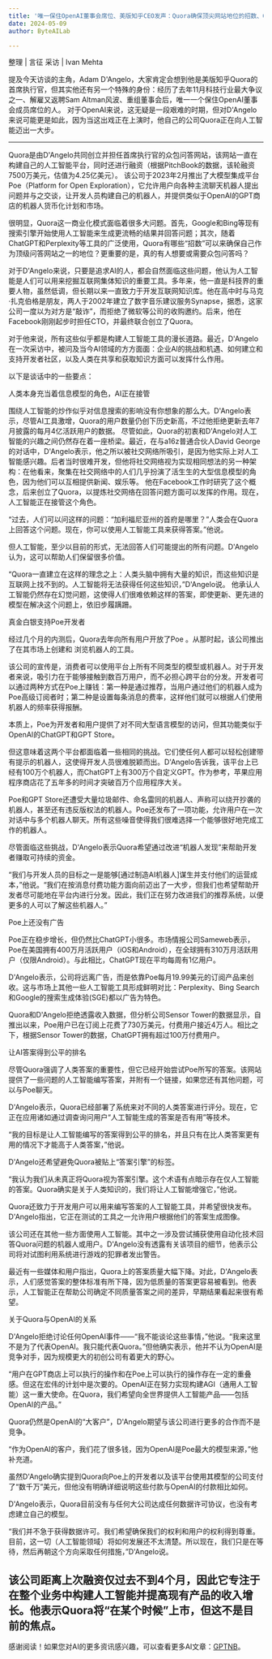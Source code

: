 ```yaml
---
title: '唯一保住OpenAI董事会席位、美版知乎CEO发声：Quora确保顶尖网站地位的招数、OpenAI不是竞争对手，众包问答的未来'
date: 2024-05-09
author: ByteAILab

---
```


整理 | 言征
采访 | Ivan Mehta

提及今天访谈的主角，Adam D'Angelo，大家肯定会想到他是美版知乎Quora的首席执行官，但其实他还有另一个特殊的身份：经历了去年11月科技行业最大争议之一、解雇又返聘Sam Altman风波、重组董事会后，唯一一个保住OpenAI董事会成员席位的人。 对于OpenAI来说，这无疑是一段艰难的时期，但对D'Angelo来说可能更是如此，因为当这出戏正在上演时，他自己的公司Quora正在向人工智能迈出一大步。

---
 

Quora是由D'Angelo共同创立并担任首席执行官的众包问答网站，该网站一直在构建自己的人工智能平台，同时还进行融资（根据PitchBook的数据，该轮融资7500万美元，估值为4.25亿美元）。 该公司于2023年2月推出了大模型集成平台Poe（Platform for Open Exploration），它允许用户向各种主流聊天机器人提出问题并与之交谈，让开发人员构建自己的机器人，并提供类似于OpenAI的GPT商店的机器人货币化计划和市场。 

很明显，Quora这一商业化模式面临着很多大问题。首先，Google和Bing等现有搜索引擎开始使用人工智能来生成更流畅的结果并回答问题；其次，随着ChatGPT和Perplexity等工具的广泛使用，Quora有哪些“招数”可以来确保自己作为顶级问答网站之一的地位？更重要的是，真的有人想要或需要众包问答吗？

对于D'Angelo来说，只要是追求AI的人，都会自然面临这些问题，他认为人工智能是人们可以用来挖掘互联网集体知识的重要工具。多年来，他一直是科技界的重要人物，虽然低调，但长期以来一直致力于开发互联网知识库。他在高中时与马克·扎克伯格是朋友，两人于2002年建立了数字音乐建议服务Synapse，据悉，这家公司一度以为对方是“敲诈”，而拒绝了微软等公司的收购邀约。后来，他在Facebook刚刚起步时担任CTO，并最终联合创立了Quora。 

对于他来说，所有这些似乎都是构建人工智能工具的漫长道路。最近，D'Angelo在一次采访中，被问及当今AI领域的方方面面：企业AI的挑战和机遇、如何建立和支持开发者社区，以及人类在共享和获取知识方面可以发挥什么作用。

以下是谈话中的一些要点：

人类本身充当着信息模型的角色，AI正在接管

围绕人工智能的炒作似乎对信息搜索的影响没有你想象的那么大。D'Angelo表示，尽管AI工具激增，Quora的用户数量仍创下历史新高，不过他拒绝更新去年7月披露的每月4亿活跃用户的数据。 尽管如此，Quora的初衷和D'Angelo对人工智能的兴趣之间仍然存在着一座桥梁。最近，在与a16z普通合伙人David George的对话中，D'Angelo表示，他之所以被社交网络所吸引，是因为他实际上对人工智能感兴趣。后者当时很难开发，但他将社交网络视为实现相同想法的另一种架构：在他看来，聚集在社交网络中的人们几乎扮演了活生生的大型信息模型的角色，因为他们可以互相提供新闻、娱乐等。 他在Facebook工作时研究了这个概念，后来创立了Quora，以提炼社交网络在回答问题方面可以发挥的作用。现在，人工智能正在接管这个角色。 

“过去，人们可以问这样的问题：“加利福尼亚州的首府是哪里？”人类会在Quora上回答这个问题。现在，你可以使用人工智能工具来获得答案。”他说。 

但人工智能，至少以目前的形式，无法回答人们可能提出的所有问题。D'Angelo认为，这可以帮助人们保留很多价值。

“Quora一直建立在这样的理念之上：人类头脑中拥有大量的知识，而这些知识是互联网上找不到的。人工智能将无法获得任何这些知识，”D'Angelo说。 他承认人工智能仍然存在幻觉问题，这使得人们很难依赖这样的答案，即使更新、更先进的模型在解决这个问题上，依旧步履蹒跚。

真金白银支持Poe开发者

经过几个月的内测后，Quora去年向所有用户开放了Poe 。从那时起，该公司推出了在其市场上创建和 浏览机器人的工具。 

该公司的宣传是，消费者可以使用平台上所有不同类型的模型或机器人。对于开发者来说，吸引力在于能够接触到数百万用户，而不必担心跨平台的分发。开发者可以通过两种方式在Poe上赚钱：第一种是通过推荐，当用户通过他们的机器人成为Poe高级订阅者时；第二种是设置每条消息的费率，这样他们就可以根据人们使用机器人的频率获得报酬。

本质上，Poe为开发者和用户提供了对不同大型语言模型的访问，但其功能类似于OpenAI的ChatGPT和GPT Store。 

但这意味着这两个平台都面临着一些相同的挑战。它们使任何人都可以轻松创建带有提示的机器人，这使得开发人员很难脱颖而出。D'Angelo告诉我，该平台上已经有100万个机器人，而ChatGPT上有300万个自定义GPT。作为参考，苹果应用程序商店花了五年多的时间才突破百万个应用程序大关。 

Poe和GPT Store还遭受大量垃圾邮件、命名雷同的机器人、声称可以绕开抄袭的机器人，甚至还有违反版权法的机器人。Poe还发布了一项功能，允许用户在一次对话中与多个机器人聊天。所有这些噪音使得我们很难选择一个能够很好地完成工作的机器人。 

尽管面临这些挑战，D'Angelo表示Quora希望通过改进“机器人发现”来帮助开发者赚取可持续的资金。

“我们与开发人员的目标之一是能够[通过制造AI机器人]谋生并支付他们的运营成本，”他说。“我们在按消息付费功能方面向前迈出了一大步，但我们也希望帮助开发者尽可能地在平台内进行分发。因此，我们正在努力改进我们的推荐系统，以便更多的人可以了解这些机器人。”

Poe上还没有广告

Poe正在稳步增长，但仍然比ChatGPT小很多。市场情报公司Sameweb表示，Poe在美国拥有400万月活跃用户（iOS和Android），在全球拥有310万月活跃用户（仅限Android）。与此相比，ChatGPT现在平均每周有1亿用户。 

D'Angelo表示，公司将远离广告，而是依靠Poe每月19.99美元的订阅产品来创收。这与市场上其他一些人工智能工具形成鲜明对比：Perplexity、Bing Search和Google的搜索生成体验(SGE)都以广告为特色。 

Quora和D'Angelo拒绝透露收入数据，但分析公司Sensor Tower的数据显示，自推出以来，Poe用户已在订阅上花费了730万美元，付费用户接近4万人。相比之下，根据Sensor Tower的数据，ChatGPT拥有超过100万付费用户。

让AI答案得到公平的排名

尽管Quora强调了人类答案的重要性，但它已经开始尝试Poe所写的答案。该网站提供了一些问题的人工智能编写答案，并附有一个链接，如果您还有其他问题，可以与Poe聊天。 

D'Angelo表示，Quora已经部署了系统来对不同的人类答案进行评分。现在，它正在应用诸如通过调查询问用户“人工智能生成的答案是否有用”等技术。 

“我的目标是让人工智能编写的答案得到公平的排名，并且只有在比人类答案更有用的情况下才能高于人类答案，”他说。 

D'Angelo还希望避免Quora被贴上“答案引擎”的标签。 

“我认为我们从未真正将Quora视为答案引擎。这个术语有点暗示存在仅人工智能的答案。Quora确实是关于人类知识的，我们将让人工智能增强它，”他说。 

Quora还致力于开发用户可以用来编写答案的人工智能工具，并希望很快发布。D'Angelo指出，它正在测试的工具之一允许用户根据他们的答案生成图像。 

该公司还在其他一些方面使用人工智能。其中之一涉及尝试捕获使用自动化技术回答Quora问题的机器人或用户。D'Angelo没有透露有关该项目的细节，他表示公司将对试图利用系统进行游戏的犯罪者发出警告。 

最近有一些媒体和用户指出，Quora上的答案质量大幅下降。对此，D'Angelo表示，人们感觉答案的整体标准有所下降，因为低质量的答案更容易被看到。他表示，人工智能正在帮助公司确定不同质量答案之间的差异，早期结果看起来很有希望。 

关于Quora与OpenAI的关系

D'Angelo拒绝讨论任何OpenAI事件——“我不能谈论这些事情，”他说。“我来这里不是为了代表OpenAI。我只能代表Quora。”但他确实表示，他并不认为OpenAI是竞争对手，因为规模更大的初创公司有着更大的野心。 

“用户在GPT商店上可以执行的操作和在Poe上可以执行的操作存在一定的重叠感。但这在宏伟的计划中是次要的。OpenAI正在努力实现构建AGI（通用人工智能）这一重大使命。在Quora，我们希望向全世界提供人工智能产品——包括OpenAI的产品。” 

Quora仍然是OpenAI的“大客户”，D'Angelo期望与该公司进行更多的合作而不是竞争。 

“作为OpenAI的客户，我们花了很多钱，因为OpenAI是Poe最大的模型来源，”他补充道。 

虽然D'Angelo确实提到Quora向Poe上的开发者以及该平台使用其模型的公司支付了“数千万”美元，但他没有明确详细说明这些付款与OpenAI的付款相比如何。 

D'Angelo表示，Quora目前没有与任何大公司达成任何数据许可协议，也没有考虑建立自己的模型。 

“我们并不急于获得数据许可。我们希望确保我们的权利和用户的权利得到尊重。目前，这一切（人工智能领域）将如何发展还不太清楚。所以现在，我们只是在等待，然后再朝这个方向采取任何措施，”D'Angelo说。 

该公司距离上次融资仅过去不到4个月，因此它专注于在整个业务中构建人工智能并提高现有产品的收入增长。他表示Quora将“在某个时候”上市，但这不是目前的焦点。
---
感谢阅读！如果您对AI的更多资讯感兴趣，可以查看更多AI文章：[GPTNB](https://gptnb.com)。